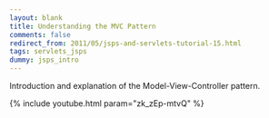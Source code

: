 ```yaml
---           
layout: blank
title: Understanding the MVC Pattern
comments: false
redirect_from: 2011/05/jsps-and-servlets-tutorial-15.html
tags: servlets_jsps
dummy: jsps_intro
---
```


Introduction and explanation of the Model-View-Controller pattern.

{% include youtube.html param="zk_zEp-mtvQ" %}